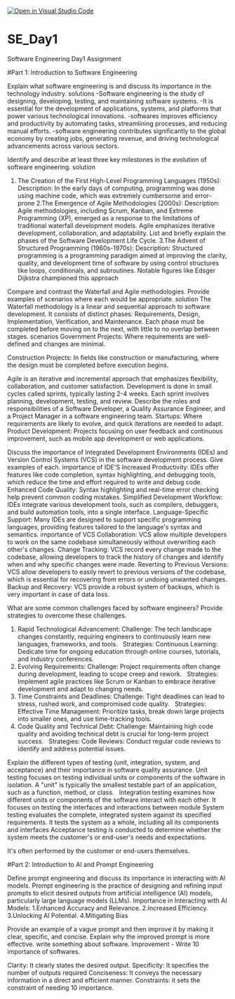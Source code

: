 [![Open in Visual Studio Code](https://classroom.github.com/assets/open-in-vscode-2e0aaae1b6195c2367325f4f02e2d04e9abb55f0b24a779b69b11b9e10269abc.svg)](https://classroom.github.com/online_ide?assignment_repo_id=18423378&assignment_repo_type=AssignmentRepo)
# SE_Day1
Software Engineering Day1 Assignment

#Part 1: Introduction to Software Engineering

Explain what software engineering is and discuss its importance in the technology industry.
           solutions
-Software engineering is the study  of designing, developing, testing, and maintaining software systems.
-It is essential for the development of applications, systems, and platforms that power various technological innovations.
-softwares improves efficiency and productivity by automating tasks, streamlining processes, and reducing manual efforts.
-software engineering contributes significantly to the global economy by creating jobs, generating revenue, and driving technological advancements across various sectors.

Identify and describe at least three key milestones in the evolution of software engineering.
      solution
1. The Creation of the First High-Level Programming Languages (1950s):
Description: In the early days of computing, programming was done using machine code, which was extremely cumbersome and error-prone
2.The Emergence of Agile Methodologies (2000s):
Description: Agile methodologies, including Scrum, Kanban, and Extreme Programming (XP), emerged as a response to the limitations of traditional waterfall development models. Agile emphasizes iterative development, collaboration, and adaptability.
List and briefly explain the phases of the Software Development Life Cycle.
3.The Advent of Structured Programming (1960s-1970s):
Description: Structured programming is a programming paradigm aimed at improving the clarity, quality, and development time of software by using control structures like loops, conditionals, and subroutines. Notable figures like Edsger Dijkstra championed this approach

Compare and contrast the Waterfall and Agile methodologies. Provide examples of scenarios where each would be appropriate.
    solution
   The Waterfall methodology is a linear and sequential approach to software development. It consists of distinct phases: Requirements, Design, Implementation, Verification, and Maintenance. Each phase must be completed before moving on to the next, with little to no overlap between stages.
   scenarios
   Government Projects: Where requirements are well-defined and changes are minimal.

Construction Projects: In fields like construction or manufacturing, where the design must be completed before execution begins.

 Agile is an iterative and incremental approach that emphasizes flexibility, collaboration, and customer satisfaction. Development is done in small cycles called sprints, typically lasting 2-4 weeks. Each sprint involves planning, development, testing, and review.
Describe the roles and responsibilities of a Software Developer, a Quality Assurance Engineer, and a Project Manager in a software engineering team.
   Startups: Where requirements are likely to evolve, and quick iterations are needed to adapt.
Product Development: Projects focusing on user feedback and continuous improvement, such as mobile app development or web applications.

Discuss the importance of Integrated Development Environments (IDEs) and Version Control Systems (VCS) in the software development process. Give examples of each.
    importance of IDE'S
 Increased Productivity:
IDEs offer features like code completion, syntax highlighting, and debugging tools, which reduce the time and effort required to write and debug code.
Enhanced Code Quality:
Syntax highlighting and real-time error checking help prevent common coding mistakes.
Simplified Development Workflow:
IDEs integrate various development tools, such as compilers, debuggers, and build automation tools, into a single interface.
Language-Specific Support:
Many IDEs are designed to support specific programming languages, providing features tailored to the language's syntax and semantics.
    importance of VCS
    Collaboration:
VCS allow multiple developers to work on the same codebase simultaneously without overwriting each other's changes.
   Change Tracking:
VCS record every change made to the codebase, allowing developers to track the history of changes and identify when and why specific changes were made.
   Reverting to Previous Versions:
VCS allow developers to easily revert to previous versions of the codebase, which is essential for recovering from errors or undoing unwanted changes.
   Backup and Recovery:
VCS provide a robust system of backups, which is very important in case of data loss.   

 
What are some common challenges faced by software engineers? Provide strategies to overcome these challenges.
  1. Rapid Technological Advancement:
Challenge:
The tech landscape changes constantly, requiring engineers to continuously learn new languages, frameworks, and tools.   
Strategies:
Continuous Learning: Dedicate time for ongoing education through online courses, tutorials, and industry conferences.
   2. Evolving Requirements:
Challenge:
Project requirements often change during development, leading to scope creep and rework.   
Strategies:
 Implement agile practices like Scrum or Kanban to embrace iterative development and adapt to changing needs.
3. Time Constraints and Deadlines:
Challenge:
Tight deadlines can lead to stress, rushed work, and compromised code quality.   
Strategies:
Effective Time Management: Prioritize tasks, break down large projects into smaller ones, and use time-tracking tools.
 4. Code Quality and Technical Debt:
Challenge:
Maintaining high code quality and avoiding technical debt is crucial for long-term project success.   
Strategies:
Code Reviews: Conduct regular code reviews to identify and address potential issues.

Explain the different types of testing (unit, integration, system, and acceptance) and their importance in software quality assurance.
  Unit testing focuses on testing individual units or components of the software in isolation.
 A "unit" is typically the smallest testable part of an application, such as a function, method, or class.   
 Integration testing examines how different units or components of the software interact with each other.
 It focuses on testing the interfaces and interactions between module
 System testing evaluates the complete, integrated system against its specified requirements.
 It tests the system as a whole, including all its components and interfaces
 Acceptance testing is conducted to determine whether the system meets the customer's or end-user's needs and expectations.

 It's often performed by the customer or end-users themselves.   

#Part 2: Introduction to AI and Prompt Engineering


Define prompt engineering and discuss its importance in interacting with AI models.
  Prompt engineering is the practice of designing and refining input prompts to elicit desired outputs from artificial intelligence (AI) models, particularly large language models (LLMs).
  Importance in Interacting with AI Models:
  1.Enhanced Accuracy and Relevance.
  2.Increased Efficiency.
  3.Unlocking AI Potential.
  4.Mitigating Bias

Provide an example of a vague prompt and then improve it by making it clear, specific, and concise. Explain why the improved prompt is more effective.
  write something about software.
 Improvement - Write 10 importance of softwares.

 Clarity: It clearly states the desired output.
Specificity: It specifies the number of outputs required
Conciseness: It conveys the necessary information in a direct and efficient manner.
Constraints: it sets the constraint of needing 10 importance.

  
